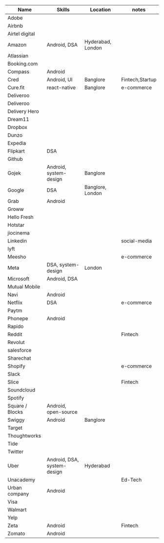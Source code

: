 |Name            |Skills                     |Location         |notes          |
|----------------|---------------------------|-----------------|---------------|
|Adobe           |                           |                 |               |
|Airbnb          |                           |                 |               |
|Airtel digital  |                           |                 |               |
|Amazon          |Android, DSA               |Hyderabad, London|               |
|Atlassian       |                           |                 |               |
|Booking.com     |                           |                 |               |
|Compass         |Android                    |                 |               |
|Cred            |Android, UI                |Banglore         |Fintech,Startup|
|Cure.fit        |react-native               |Banglore         |e-commerce     |
|Deliveroo       |                           |                 |               |
|Deliveroo       |                           |                 |               |
|Delivery Hero   |                           |                 |               |
|Dream11         |                           |                 |               |
|Dropbox         |                           |                 |               |
|Dunzo           |                           |                 |               |
|Expedia         |                           |                 |               |
|Flipkart        |DSA                        |                 |               |
|Github          |                           |                 |               |
|Gojek           |Android, system-design     |Banglore         |               |
|Google          |DSA                        |Banglore, London |               |
|Grab            |Android                    |                 |               |
|Groww           |                           |                 |               |
|Hello Fresh     |                           |                 |               |
|Hotstar         |                           |                 |               |
|jiocinema       |                           |                 |               |
|Linkedin        |                           |                 |social-media   |
|lyft            |                           |                 |               |
|Meesho          |                           |                 |e-commerce     |
|Meta            |DSA, system-design         |London           |               |
|Microsoft       |Android, DSA               |                 |               |
|Mutual Mobile   |                           |                 |               |
|Navi            |Android                    |                 |               |
|Netflix         |DSA                        |                 |e-commerce     |
|Paytm           |                           |                 |               |
|Phonepe         |Android                    |                 |               |
|Rapido          |                           |                 |               |
|Reddit          |                           |                 |Fintech        |
|Revolut         |                           |                 |               |
|salesforce      |                           |                 |               |
|Sharechat       |                           |                 |               |
|Shopify         |                           |                 |e-commerce     |
|Slack           |                           |                 |               |
|Slice           |                           |                 |Fintech        |
|Soundcloud      |                           |                 |               |
|Spotify         |                           |                 |               |
|Square / Blocks |Android, open-source       |                 |               |
|Swiggy          |Android                    |Banglore         |               |
|Target          |                           |                 |               |
|Thoughtworks    |                           |                 |               |
|Tide            |                           |                 |               |
|Twitter         |                           |                 |               |
|Uber            |Android, DSA, system-design|Hyderabad        |               |
|Unacademy       |                           |                 |Ed-Tech        |
|Urban company   |Android                    |                 |               |
|Visa            |                           |                 |               |
|Walmart         |                           |                 |               |
|Yelp            |                           |                 |               |
|Zeta            |Android                    |                 |Fintech        |
|Zomato          |Android                    |                 |               |

